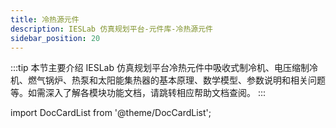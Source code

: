 ```yaml
---
title: 冷热源元件
description: IESLab 仿真规划平台-元件库-冷热源元件
sidebar_position: 20
---
```


:::tip
本节主要介绍 IESLab 仿真规划平台冷热元件中吸收式制冷机、电压缩制冷机、燃气锅炉、热泵和太阳能集热器的基本原理、数学模型、参数说明和相关问题等。如需深入了解各模块功能文档，请跳转相应帮助文档查阅。
:::


import DocCardList from '@theme/DocCardList';

<DocCardList />